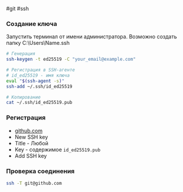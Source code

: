 #git #ssh

### Создание ключа

Запустить терминал от имени администратора.
Возможно создать папку C:\Users\Name\.ssh

```bash
# Генерация
ssh-keygen -t ed25519 -C "your_email@example.com"

# Регистрация в SSH-агенте
# id_ed25519 - имя ключа
eval "$(ssh-agent -s)"
ssh-add ~/.ssh/id_ed25519

# Копирование
cat ~/.ssh/id_ed25519.pub
```



### Регистрация
- [github.com](https://github.com/settings/keys)
- New SSH key
- Title - Любой
- Key -  содержимое `id_ed25519.pub`
- Add SSH key

### Проверка соединения

```bash
ssh -T git@github.com
```
